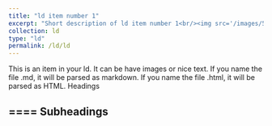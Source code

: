 ```yaml
---
title: "ld item number 1"
excerpt: "Short description of ld item number 1<br/><img src='/images/500x300.png'>"
collection: ld
type: "ld"
permalink: /ld/ld
---
```


This is an item in your ld. It can be have images or nice text. If you name the file .md, it will be parsed as markdown. If you name the file .html, it will be parsed as HTML.
Headings

====
Subheadings
--------
